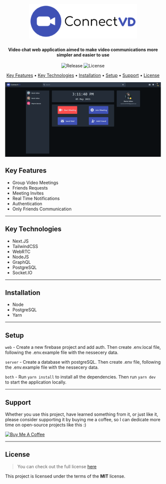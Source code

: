 <h1 align="center">
<!--    <a href="#"> -->
      <img width="350px" src="https://raw.githubusercontent.com/MartsTech/ConnectVD/main/web/public/images/logo.png" alt="Logo" />
<!--   </a> -->
</h1>

<h4 align="center">
   Video chat web application aimed to make video communications more simpler and easier to use
</h4>

<p align="center">
   <img src="https://img.shields.io/github/v/release/MartsTech/ConnectVD" alt="Release" />
<!--    <img src="https://vercelbadge.vercel.app/api/MartsTech/ConnectVD" alt="Deployment" /> -->
   <img src="https://img.shields.io/github/license/MartsTech/ConnectVD" alt="License" />
</p>

<p align="center">
<!--   <a href="#demo">Demo</a> • -->
  <a href="#key-features">Key Features</a> •
  <a href="#key-technologies">Key Technologies</a> •
  <a href="#installation">Installation</a> •
  <a href="#setup">Setup</a> •
  <a href="#support">Support</a> •
  <a href="#license">License</a>
</p>

<img src="https://raw.githubusercontent.com/MartsTech/ConnectVD/main/web/public/screenshots/dash.png" />

<!-- ---

## Demo
Here is a working live demo [here](#)  


--- -->

## Key Features

- Group Video Meetings
- Friends Requests
- Meeting Invites
- Real Time Notifications
- Authentication
- Only Friends Communication

---

## Key Technologies

- Next.JS
- TailwindCSS
- WebRTC
- NodeJS
- GraphQL
- PostgreSQL
- Socket.IO

---

## Installation

- Node
- PostgreSQL
- Yarn

---

## Setup

`web` - Create a new firebase project and add auth. Then create .env.local file, following the .env.example file with the nessecery data.

`server` - Create a database with postgreSQL. Then create .env file, following the .env.example file with the nessecery data.

`both` - Run `yarn install` to install all the dependencies. Then run `yarn dev` to start the application locally.

---

## Support

Whether you use this project, have learned something from it, or just like it, please consider supporting it by buying me a coffee, so I can dedicate more time on open-source projects like this :)

<a href="https://www.buymeacoffee.com/martstech" target="_blank">
  <img src="https://cdn.buymeacoffee.com/buttons/v2/default-yellow.png" alt="Buy Me A Coffee" height="60px" width="217px" />
</a>

---

## License

>You can check out the full license [here](https://github.com/MartsTech/ConnectVD/blob/main/LICENSE)

This project is licensed under the terms of the **MIT** license.
